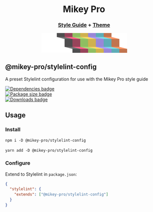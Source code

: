 <div width="100%" align="center">
  <h1>
    <b>Mikey Pro</b>
  </h1>
  <h3>
    <a href="https://github.com/mikey-pro/style-guide">Style Guide</a>
    +
    <a href="https://github.com/mikey-pro/theme">Theme</a>
  </h3>
  <a href="https://github.com/mikey-pro">
    <img src="mikey-pro-logo.png" style="width: 275px" alt="Mikey Pro Logo" />
  </a>
  <br />
</div>

## **@mikey-pro/stylelint-config**

A preset Stylelint configuration for use with the Mikey Pro style guide

<div>
  <a href="https://www.npmjs.com/package/@mikey-pro/stylelint-config"
    ><img
      src="https://img.shields.io/librariesio/release/npm/@mikey-pro/stylelint-config?color=8fbe61&style=for-the-badge"
      alt="Dependencies badge"
      height="20px"
  /></a>
</div>
<div>
  <a href="https://www.npmjs.com/package/@mikey-pro/stylelint-config"
    ><img
      src="https://img.shields.io/bundlephobia/min/@mikey-pro/stylelint-config?color=9987d8&label=package%20size&logo=ok&style=for-the-badge"
      alt="Package size badge"
      height="20px"
  /></a>
</div>

<div>
  <a href="https://www.npmjs.com/package/@mikey-pro/stylelint-config"
    ><img
      src="https://img.shields.io/npm/dw/@mikey-pro/stylelint-config?color=5dacb7&style=for-the-badge"
      alt="Downloads badge"
      height="20px"
  /></a>
</div>

## Usage

### Install

```shell
npm i -D @mikey-pro/stylelint-config

yarn add -D @mikey-pro/stylelint-config
```

### Configure

Extend to Stylelint in `package.json`:

```json
{
  "stylelint": {
    "extends": ["@mikey-pro/stylelint-config"]
  }
}
```
